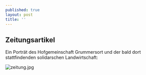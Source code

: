 ```yaml
---
published: true
layout: post
title: ''
---
```

## Zeitungsartikel

Ein Porträt des Hofgemeinschaft Grummersort und der bald dort stattfindenden solidarschen Landwirtschaft:

![zeitung.jpg]({{site.baseurl}}/public/images/zeitung.jpg)